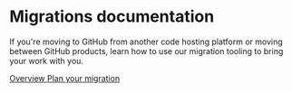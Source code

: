 # Migrations documentation

If you're moving to GitHub from another code hosting platform or moving between GitHub products, learn how to use our migration tooling to bring your work with you.

[Overview ](<../../.gitbook/assets/about githubs migration tooling>)[Plan your migration](<../../.gitbook/assets/planning your migration to github>)
